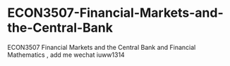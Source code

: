 # ECON3507-Financial-Markets-and-the-Central-Bank
ECON3507 Financial Markets and the Central Bank and Financial Mathematics , add me wechat iuww1314
